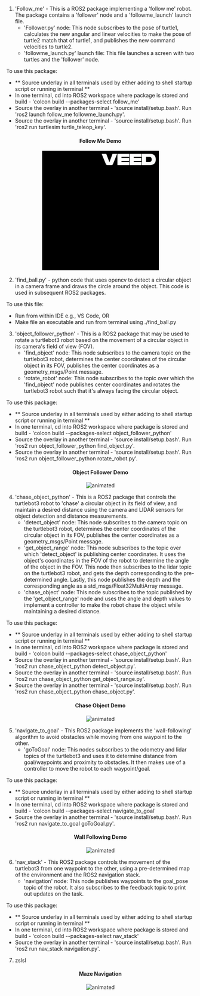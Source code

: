 1. 'Follow_me' - This is a ROS2 package implementing a 'follow me' robot. The package contains a 'follower' node and a 'followme_launch' launch file.
   - 'Follower.py' node: This node subscribes to the pose of turtle1, calculates the new angular and linear velocities to make the pose of turtle2 match that of turtle1, and publishes the new command velocities to turtle2.
   - 'followme_launch.py' launch file: This file launches a screen with two turtles and the 'follower' node.

  To use this package:
  - ** Source underlay in all terminals used by either adding to shell startup script or running in terminal **
  - In one terminal, cd into ROS2 workspace where package is stored and build - 'colcon build --packages-select follow_me'
  - Source the overlay in another terminal - 'source install/setup.bash'. Run 'ros2 launch follow_me followme_launch.py'.
  - Source the overlay in another terminal - 'source install/setup.bash'. Run 'ros2 run turtlesim turtle_teleop_key'.

<p align="center"> 
   <h4 align="center">Follow Me Demo</h4>
</p>
<p align="center"> 
   <img src="https://github.com/TofunmiSodimu/ROS-projects/blob/main/extra/Follow_me.gif" alt="animated" />
</p>


2. 'find_ball.py' - python code that uses opencv to detect a circular object in a camera frame and draws the circle around the object. This code is used in subsequent ROS2 packages.

  To use this file:
   - Run from within IDE e.g., VS Code, OR
   - Make file an executable and run from terminal using ./find_ball.py


3. 'object_follower_python' - This is a ROS2 package that may be used to rotate a turtlebot3 robot based on the movement of a circular object in its camera's field of view (FOV).
   - 'find_object' node: This node subscribes to the camera topic on the turtlebot3 robot, determines the center coordinates of the circular object in its FOV, publishes the center coordinates as a geometry_msgs/Point message.
   - 'rotate_robot' node: This node subscribes to the topic over which the 'find_object' node publishes center coordinates and rotates the turtlebot3 robot such that it's always facing the circular object.

To use this package:
  - ** Source underlay in all terminals used by either adding to shell startup script or running in terminal **
  - In one terminal, cd into ROS2 workspace where package is stored and build - 'colcon build --packages-select object_follower_python'
  - Source the overlay in another terminal - 'source install/setup.bash'. Run 'ros2 run object_follower_python find_object.py'.
  - Source the overlay in another terminal - 'source install/setup.bash'. Run 'ros2 run object_follower_python rotate_robot.py'.
    
<p align="center"> 
   <h4 align="center">Object Follower Demo</h4>
</p>
<p align="center"> 
   <img src="https://github.com/TofunmiSodimu/ROS-projects/blob/main/extra/Object_follower_resized.gif" alt="animated" />
</p>


4. 'chase_object_python' - This is a ROS2 package that controls the turtlebot3 robot to 'chase' a circular object in its field of view, and maintain a desired distance using the camera and LIDAR sensors for object detection and distance measurements.
      - 'detect_object' node: This node subscribes to the camera topic on the turtlebot3 robot, determines the center coordinates of the circular object in its FOV, publishes the center coordinates as a geometry_msgs/Point message.
      - 'get_object_range' node: This node subscribes to the topic over which 'detect_object' is publishing center coordinates. It uses the object's coordinates in the FOV of the robot to determine the angle of the object in the FOV. This node then subscribes to the lidar topic on the turtlebot3 robot, and gets the depth corresponding to the pre-determined angle. Lastly, this node publishes the depth and the corresponding angle as a std_msgs/Float32MultiArray message.
      - 'chase_object' node: This node subscribes to the topic published by the 'get_object_range' node and uses the angle and depth values to implement a controller to make the robot chase the object while maintaining a desired distance.

To use this package:
  - ** Source underlay in all terminals used by either adding to shell startup script or running in terminal **
  - In one terminal, cd into ROS2 workspace where package is stored and build - 'colcon build --packages-select chase_object_python'
  - Source the overlay in another terminal - 'source install/setup.bash'. Run 'ros2 run chase_object_python detect_object.py'.
  - Source the overlay in another terminal - 'source install/setup.bash'. Run 'ros2 run chase_object_python get_object_range.py'.
  - Source the overlay in another terminal - 'source install/setup.bash'. Run 'ros2 run chase_object_python chase_object.py'.

<p align="center"> 
   <h4 align="center">Chase Object Demo</h4>
</p>
<p align="center"> 
   <img src="https://github.com/TofunmiSodimu/ROS-projects/blob/main/extra/chase_object_resize.gif" alt="animated" />
</p>


5. 'navigate_to_goal' - This ROS2 package implements the 'wall-following' algorithm to avoid obstacles while moving from one waypoint to the other.
      - 'goToGoal' node: This nodes subscribes to the odometry and lidar topics of the turtlebot3 and uses it to determine distance from goal/waypoints and proximity to obstacles. It then makes use of a controller to move the robot to each waypoint/goal.

To use this package:
  - ** Source underlay in all terminals used by either adding to shell startup script or running in terminal **
  - In one terminal, cd into ROS2 workspace where package is stored and build - 'colcon build --packages-select navigate_to_goal'
  - Source the overlay in another terminal - 'source install/setup.bash'. Run 'ros2 run navigate_to_goal goToGoal.py'.

<p align="center"> 
   <h4 align="center">Wall Following Demo</h4>
</p>
<p align="center"> 
   <img src="https://github.com/TofunmiSodimu/ROS-projects/blob/main/extra/wall_following_resize.gif" alt="animated" />
</p>


6. 'nav_stack' - This ROS2 package controls the movement of the turtlebot3 from one waypoint to the other, using a pre-determined map of the environment and the ROS2 navigation stack.
   - 'navigation' node: This node publishes waypoints to the goal_pose topic of the robot. It also subscribes to the feedback topic to print out updates on the task.

To use this package:
  - ** Source underlay in all terminals used by either adding to shell startup script or running in terminal **
  - In one terminal, cd into ROS2 workspace where package is stored and build - 'colcon build --packages-select nav_stack'
  - Source the overlay in another terminal - 'source install/setup.bash'. Run 'ros2 run nav_stack navigation.py'.


7. zslsl
<p align="center"> 
<h4 align="center">Maze Navigation</h4>
</p>
<p align="center"> 
   <img src="https://github.com/TofunmiSodimu/ROS-projects/blob/main/extra/lil_hero_6_optimize.gif" alt="animated" />
</p>

